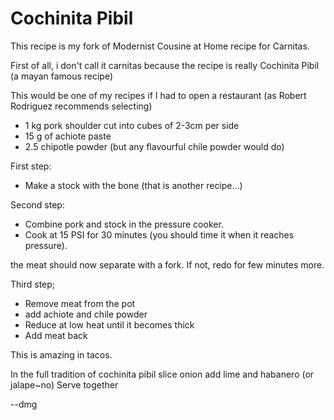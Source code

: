 Cochinita Pibil
====================

This recipe is my fork of Modernist Cousine at Home recipe for Carnitas.

First of all, i don't call it carnitas because the recipe is really Cochinita Pibil (a mayan famous recipe)

This would be one of my recipes if I had to open a restaurant (as Robert Rodriguez recommends selecting)

- 1 kg pork shoulder cut into cubes of 2-3cm per side
- 15 g of achiote paste
- 2.5 chipotle powder (but any flavourful chile powder would do)


First step:

- Make a stock with the bone (that is another recipe...)

Second step:

- Combine pork and stock in the pressure cooker. 
- Cook at 15 PSI for 30 minutes (you should time it when it reaches pressure).

the meat should now separate with a fork. If not, redo for few minutes more.

Third step;

- Remove meat from the pot
- add achiote and chile powder
- Reduce at low heat until it becomes thick
- Add meat back

This is amazing in tacos. 

In the full tradition of cochinita pibil slice onion add lime and habanero (or jalape~no)
Serve together

--dmg
